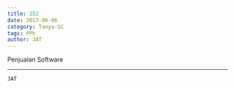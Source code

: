 ```yaml
---
title: 252
date: 2017-06-06
category: Tanya-SC
tags: PPh
author: JAT
---
```


Penjualan Software

---



`JAT`
